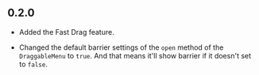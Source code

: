 ## 0.2.0

* Added the Fast Drag feature.

* Changed the default barrier settings of the `open` method of the `DraggableMenu` to `true`. And that means it'll show barrier if it doesn't set to `false`.